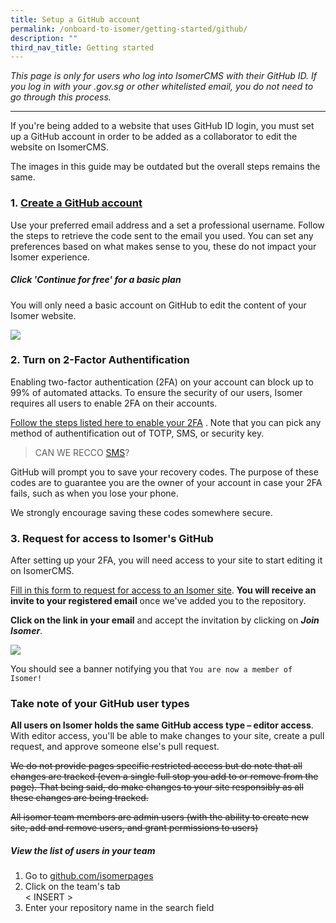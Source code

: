 ```yaml
---
title: Setup a GitHub account
permalink: /onboard-to-isomer/getting-started/github/
description: ""
third_nav_title: Getting started
---
```

*This page is only for users who log into IsomerCMS with their GitHub ID. If you log in with your .gov.sg or other whitelisted email, you do not need to go through this process.*

---

If you're being added to a website that uses GitHub ID login, you must set up a GitHub account in order to be added as a collaborator to edit the website on IsomerCMS.

The images in this guide may be outdated but the overall steps remains the same.


### 1. [Create a GitHub account](https://guide.isomer.gov.sg/setup/github-account#sign-up)

Use your preferred email address and a set a professional username. Follow the steps to retrieve the code sent to the email you used. You can set any preferences based on what makes sense to you, these do not impact your Isomer experience.

##### Click 'Continue for free' for a basic plan
You will only need a basic account on GitHub to edit the content of your Isomer website.

![](https://1207396641-files.gitbook.io/~/files/v0/b/gitbook-x-prod.appspot.com/o/spaces%2F-MK96ehYqM3WLNOGrhXV%2Fuploads%2FysymrQXCJfLssMM2zV2R%2FScreenshot%202022-08-22%20at%205.02.27%20PM.png?alt=media&amp;token=4594778f-fbee-4164-bb88-36fa2c957ec9)


### 2. Turn on 2-Factor Authentification

Enabling two-factor authentication (2FA) on your account can block up to 99% of automated attacks. To ensure the security of our users, Isomer requires all users to enable 2FA on their accounts.


[Follow the steps listed here to enable your 2FA](https://docs.github.com/en/authentication/securing-your-account-with-two-factor-authentication-2fa/configuring-two-factor-authentication) . Note that you can pick any method of authentification out of TOTP, SMS, or security key.

> CAN WE RECCO [SMS](https://docs.github.com/en/authentication/securing-your-account-with-two-factor-authentication-2fa/configuring-two-factor-authentication)?

GitHub will prompt you to save your recovery codes. The purpose of these codes are to guarantee you are the owner of your account in case your 2FA fails, such as when you lose your phone.

We strongly encourage saving these codes somewhere secure.

### 3. Request for access to Isomer's GitHub

After setting up your 2FA, you will need access to your site to start editing it on IsomerCMS.

[Fill in this form to request for access to an Isomer site](https://go.gov.sg/isomer-access). **You will receive an invite to your registered email** once we've added you to the repository.

**Click on the link in your email** and accept the invitation by clicking on ***Join Isomer***. 

![](https://1207396641-files.gitbook.io/~/files/v0/b/gitbook-legacy-files/o/assets%2F-MK96ehYqM3WLNOGrhXV%2F-MgdPvQhcSqW1uvNOIFp%2F-MgdPxreyVDpHiSXsOqB%2F12.png?alt=media&amp;token=a1622936-e6c1-4593-b7f0-961d3c504ea1)

You should see a banner notifying you that `You are now a member of Isomer!`


### Take note of your GitHub user types

**All users on Isomer holds the same GitHub access type – editor access**. With editor access, you'll be able to make changes to your site, create a pull request, and approve someone else's pull request.

~~We do not provide pages specific restricted access but do note that all changes are tracked (even a single full stop you add to or remove from the page). That being said, do make changes to your site responsibly as all these changes are being tracked.~~

~~All isomer team members are admin users (with the ability to create new site, add and remove users, and grant permissions to users)~~

##### View the list of users in your team

1. Go to [github.com/isomerpages](https://github.com/isomerpages)
2. Click on the team's tab  
&lt; INSERT &gt; 
3. Enter your repository name in the search field
